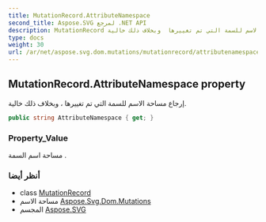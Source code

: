 ```yaml
---
title: MutationRecord.AttributeNamespace
second_title: Aspose.SVG لمرجع .NET API
description: MutationRecord ملكية. إرجاع مساحة الاسم للسمة التي تم تغييرها  وبخلاف ذلك خالية.
type: docs
weight: 30
url: /ar/net/aspose.svg.dom.mutations/mutationrecord/attributenamespace/
---
```

## MutationRecord.AttributeNamespace property

إرجاع مساحة الاسم للسمة التي تم تغييرها ، وبخلاف ذلك خالية.

```csharp
public string AttributeNamespace { get; }
```

### Property_Value

مساحة اسم السمة .

### أنظر أيضا

* class [MutationRecord](../)
* مساحة الاسم [Aspose.Svg.Dom.Mutations](../../mutationrecord/)
* المجسم [Aspose.SVG](../../../)


